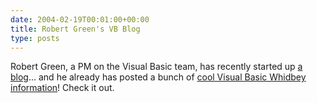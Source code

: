 ```yaml
---
date: 2004-02-19T00:01:00+00:00
title: Robert Green's VB Blog
type: posts
---
```

Robert Green, a PM on the Visual Basic team, has recently started up [a blog](http://blogs.msdn.com/rgreen_msft/)... and he already has posted a bunch of [cool Visual Basic Whidbey information](http://blogs.msdn.com/rgreen_msft/archive/2004/02/10/71037.aspx)! Check it out.
